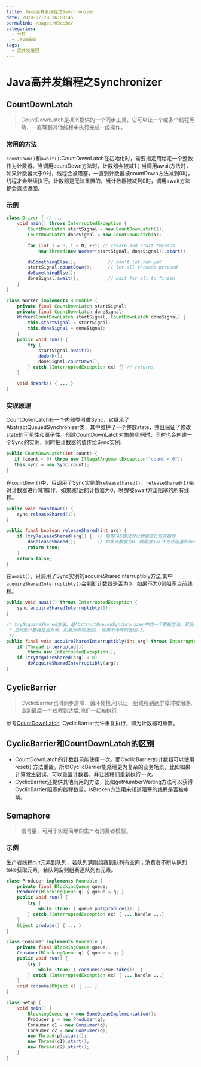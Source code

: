 ```yaml
---
title: Java高并发编程之Synchronizer
date: 2020-07-28 16:00:45
permalink: /pages/69cc3e/
categories: 
  - 专栏
  - Java基础
tags: 
  - 高并发编程
---
```

# Java高并发编程之Synchronizer

## CountDownLatch
> CountDownLatch是JDK提供的一个同步工具，它可以让一个或多个线程等待，一直等到其他线程中执行完成一组操作。

### 常用的方法
`countDown()`和`await()`:CountDownLatch在初始化时，需要指定用给定一个整数作为计数器。当调用countDown方法时，计数器会被减1；当调用await方法时，如果计数器大于0时，线程会被阻塞，一直到计数器被countDown方法减到0时，线程才会继续执行。计数器是无法重置的，当计数器被减到0时，调用await方法都会直接返回。

### 示例
```java
class Driver { // ...
    void main() throws InterruptedException {
        CountDownLatch startSignal = new CountDownLatch(1);
        CountDownLatch doneSignal = new CountDownLatch(N);

        for (int i = 0; i < N; ++i) // create and start threads
            new Thread(new Worker(startSignal, doneSignal)).start();

        doSomethingElse();            // don't let run yet
        startSignal.countDown();      // let all threads proceed
        doSomethingElse();
        doneSignal.await();           // wait for all to finish
    }
}

class Worker implements Runnable {
    private final CountDownLatch startSignal;
    private final CountDownLatch doneSignal;
    Worker(CountDownLatch startSignal, CountDownLatch doneSignal) {
        this.startSignal = startSignal;
        this.doneSignal = doneSignal;
    }
    public void run() {
        try {
            startSignal.await();
            doWork();
            doneSignal.countDown();
        } catch (InterruptedException ex) {} // return;
    }

    void doWork() { ... }
}
```
### 实现原理
 CountDownLatch有一个内部类叫做Sync，它继承了AbstractQueuedSynchronizer类，其中维护了一个整数state，并且保证了修改state的可见性和原子性。创建CountDownLatch对象的实例时，同时也会创建一个Sync的实例，同时把计数器的值传给Sync实例:

 ```java
public CountDownLatch(int count) {
    if (count < 0) throw new IllegalArgumentException("count < 0");
    this.sync = new Sync(count);
}
 ```
在`countDown()`中，只调用了Sync实例的`releaseShared()`。`releaseShared(1)`先对计数器进行减1操作，如果减1后的计数器为0，唤醒被await方法阻塞的所有线程。

```java
public void countDown() {
    sync.releaseShared(1);
}

public final boolean releaseShared(int arg) {
    if (tryReleaseShared(arg)) {  // 使用CAS尝试对计数器进行自减操作
        doReleaseShared();        // 如果计数器为0，唤醒被await方法阻塞的所有线程
        return true;
    }
    return false;
}
```

在`await()`，只调用了Sync实例的acquireSharedInterruptibly方法,其中`acquireSharedInterruptibly()`会判断计数器是否为0，如果不为0则阻塞当前线程。
```java
public void await() throws InterruptedException {
    sync.acquireSharedInterruptibly(1);
}

/* tryAcquireShared方法，是AbstractQueuedSynchronizer中的一个模板方法，其具体实现在Sync类中，其主要
 * 是判断计数器是否为零，如果为零则返回1，如果不为零则返回-1。
 */
public final void acquireSharedInterruptibly(int arg) throws InterruptedException {
    if (Thread.interrupted())
        throw new InterruptedException();
    if (tryAcquireShared(arg) < 0)
        doAcquireSharedInterruptibly(arg);
}
```

## CyclicBarrier
> CyclicBarrier也叫同步屏障、循环栅栏,可以让一组线程到达屏障时被阻塞,直到最后一个线程到达后,他们一起被执行.

参考<a href=#countdownlatch>CountDownLatch</a>, CyclicBarrier允许重复执行，即为计数器可重置。

## CyclicBarrier和CountDownLatch的区别
  - CountDownLatch的计数器只能使用一次。而CyclicBarrier的计数器可以使用reset() 方法重置。所以CyclicBarrier能处理更为复杂的业务场景，比如如果计算发生错误，可以重置计数器，并让线程们重新执行一次。
  - CyclicBarrier还提供其他有用的方法，比如getNumberWaiting方法可以获得CyclicBarrier阻塞的线程数量。isBroken方法用来知道阻塞的线程是否被中断。

## Semaphore
> 信号量，可用于实现简单的生产者消费者模型。

### 示例
生产者线程put元素到队列，若队列满则组赛到队列有空间；消费者不断从队列take获取元素，若队列空则组赛道队列有元素。
```java
class Producer implements Runnable {
    private final BlockingQueue queue;
    Producer(BlockingQueue q) { queue = q; }
    public void run() {
        try {
            while (true) { queue.put(produce()); }
        } catch (InterruptedException ex) { ... handle ...}
    }
    Object produce() { ... }
}

class Consumer implements Runnable {
    private final BlockingQueue queue;
    Consumer(BlockingQueue q) { queue = q; }
    public void run() {
        try {
            while (true) { consume(queue.take()); }
        } catch (InterruptedException ex) { ... handle ...}
    }
    void consume(Object x) { ... }
}

class Setup {
    void main() {
        BlockingQueue q = new SomeQueueImplementation();
        Producer p = new Producer(q);
        Consumer c1 = new Consumer(q);
        Consumer c2 = new Consumer(q);
        new Thread(p).start();
        new Thread(c1).start();
        new Thread(c2).start();
    }
}
```